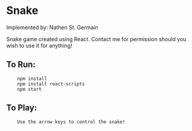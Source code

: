 # Snake

Implemented by: Nathen St. Germain

Snake game created using React. Contact me for permission should you wish
to use it for anything!

## To Run:
```
    npm install
    npm install react-scripts
    npm start
```

## To Play:
```
    Use the arrow keys to control the snake!
```
